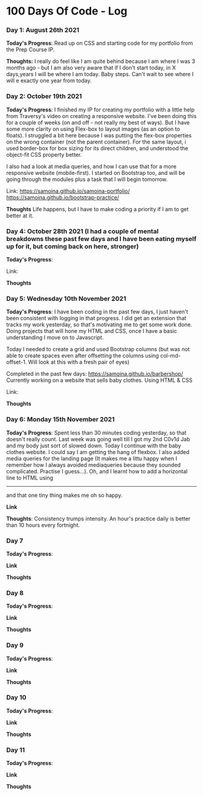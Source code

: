 # 100 Days Of Code - Log

### Day 1: August 26th 2021

**Today's Progress**: Read up on CSS and starting code for my portfolio from the Prep Course IP. 

**Thoughts:** I really do feel like I am quite behind because I am where I was 3 months ago - but I am also very aware that if I don't start today, in X days,years I will be where I am today. Baby steps. Can't wait to see where I will e exactly one year from today.



### Day 2: October 19th 2021
**Today's Progress**: I finished my IP for creating my portfolio with a little help from Traversy's video on creating a responsive website. I've been doing this for a couple of weeks (on and off - not really my best of ways). But I have some more clarity on using Flex-box to layout images (as an option to floats). I struggled a bit here because I was putting the flex-box properties on the wrong container (not the parent container). For the same layout, i used border-box for box sizing for its direct children, and understood the object-fit CSS property better. 

I also had a look at media queries, and how I can use that for a more responsive website (mobile-first). I started on Bootstrap too, and will be going through the modules plus a task that I will begin tomorrow.

Link: https://samoina.github.io/samoina-portfolio/
      https://samoina.github.io/bootstrap-practice/

**Thoughts** Life happens, but I have to make coding a priority if I am to get better at it. 


### Day 4: October 28th 2021 (I had a couple of mental breakdowns these past few days and I have been eating myself up for it, but coming back on here, stronger)
**Today's Progress**:

Link: 

**Thoughts**


### Day 5: Wednesday 10th November 2021

**Today's Progress**: I have been coding in the past few days, I just haven't been consistent with logging in that progress. I did get an extension that tracks my work yesterday, so that's motivating me to get some work done. Doing projects that will hone my HTML and CSS, once I have a basic understanding I move on to Javascript.

Today I needed to create a grid and used Bootstrap columns (but was not able to create spaces even after offsetting the columns using col-md-offset-1. Will look at this with a fresh pair of eyes)

Completed in the past few days: https://samoina.github.io/barbershop/
Currently working on a website that sells baby clothes. Using HTML & CSS

Link: 

**Thoughts**


### Day 6: Monday 15th November 2021

**Today's Progress**: Spent less than 30 minutes coding yesterday, so that doesn't really count. Last week was going well till I got my 2nd C0v1d Jab and my body just sort of slowed down. Today I continue with the baby clothes website. I could say I am getting the hang of flexbox. I also added media queries for the landing page (It makes me a littu happy when I remember how I always avoided mediaqueries because they sounded complicated. Practise I guess...). Oh, and I learnt how to add a horizontal line to HTML using <hr> and that one tiny thing makes me oh so happy. 

**Link**

**Thoughts**: Consistency trumps intensity. An hour's practice daily is better than 10 hours every fortnight. 


### Day 7

**Today's Progress**: 

**Link**

**Thoughts** 



### Day 8

**Today's Progress**: 

**Link**

**Thoughts** 



### Day 9

**Today's Progress**: 

**Link**

**Thoughts** 


### Day 10

**Today's Progress**: 

**Link**

**Thoughts** 


### Day 11

**Today's Progress**: 

**Link**

**Thoughts** 